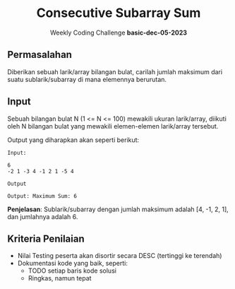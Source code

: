 <div align=center>
    <h1>Consecutive Subarray Sum</h1>
    <p>Weekly Coding Challenge <b>basic-dec-05-2023</b></p>
</div>

## Permasalahan

Diberikan sebuah larik/array bilangan bulat, carilah jumlah maksimum dari suatu sublarik/subarray di mana elemennya berurutan.

## Input

Sebuah bilangan bulat N (1 <= N <= 100) mewakili ukuran larik/array, diikuti oleh N bilangan bulat yang mewakili elemen-elemen larik/array tersebut.

Output yang diharapkan akan seperti berikut:

`Input:`

```
6
-2 1 -3 4 -1 2 1 -5 4
```

`Output`
```
Output: Maximum Sum: 6
```

**Penjelasan**: Sublarik/subarray dengan jumlah maksimum adalah [4, -1, 2, 1], dan jumlahnya adalah 6.

## Kriteria Penilaian

- Nilai Testing peserta akan disortir secara DESC (tertinggi ke terendah)
- Dokumentasi kode yang baik, seperti:
  - TODO setiap baris kode solusi
  - Ringkas, namun tepat
